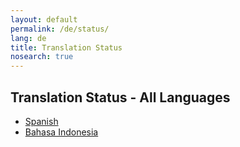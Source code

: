 ```yaml
---
layout: default
permalink: /de/status/
lang: de
title: Translation Status
nosearch: true
---
```


## Translation Status - All Languages

- [Spanish]({{site.baseurl}}/es/status/)
- [Bahasa Indonesia]({{site.basurl}}/id/status/)
